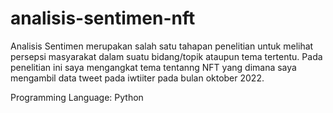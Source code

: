 # analisis-sentimen-nft
Analisis Sentimen merupakan salah satu tahapan penelitian untuk melihat persepsi masyarakat dalam suatu bidang/topik ataupun tema tertentu. Pada penelitian ini saya mengangkat tema tentanng NFT yang dimana saya mengambil data tweet pada iwtiiter pada bulan oktober 2022.

Programming Language: Python
